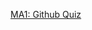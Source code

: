 [MA1: Github Quiz](https://github.com/jfenton888/AdvancedCompSciCode/tree/master/CS550%20Winter/MA1%20Git%20Quiz)